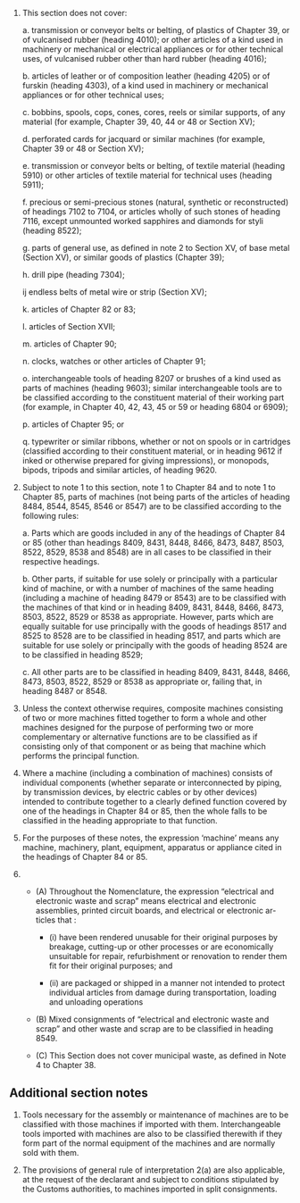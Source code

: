 1. This section does not cover:

    a. transmission or conveyor belts or belting, of plastics of Chapter 39, or of vulcanised rubber (heading 4010); or other articles of a kind used in machinery or mechanical or electrical appliances or for other technical uses, of vulcanised rubber other than hard rubber (heading 4016);
    
    b. articles of leather or of composition leather (heading 4205) or of furskin (heading 4303), of a kind used in machinery or mechanical appliances or for other technical uses;
    
    c. bobbins, spools, cops, cones, cores, reels or similar supports, of any material (for example, Chapter 39, 40, 44 or 48 or Section XV);
    
    d. perforated cards for jacquard or similar machines (for example, Chapter 39 or 48 or Section XV);
    
    e. transmission or conveyor belts or belting, of textile material (heading 5910) or other articles of textile material for technical uses (heading 5911);
    
    f. precious or semi-precious stones (natural, synthetic or reconstructed) of headings 7102 to 7104, or articles wholly of such stones of heading 7116, except unmounted worked sapphires and diamonds for styli (heading 8522);
    
    g. parts of general use, as defined in note 2 to Section XV, of base metal (Section XV), or similar goods of plastics (Chapter 39);
    
    h. drill pipe (heading 7304);
    
    ij endless belts of metal wire or strip (Section XV);
    
    k. articles of Chapter 82 or 83;
    
    l. articles of Section XVII;
    
    m. articles of Chapter 90;
    
    n. clocks, watches or other articles of Chapter 91;
    
    o. interchangeable tools of heading 8207 or brushes of a kind used as parts of machines (heading 9603); similar interchangeable tools are to be classified according to the constituent material of their working part (for example, in Chapter 40, 42, 43, 45 or 59 or heading 6804 or 6909);
    
    p. articles of Chapter 95; or
    
    q. typewriter or similar ribbons, whether or not on spools or in cartridges (classified according to their constituent material, or in heading 9612 if inked or otherwise prepared for giving impressions), or monopods, bipods, tripods and similar articles, of heading 9620.

2. Subject to note 1 to this section, note 1 to Chapter 84 and to note 1 to Chapter 85, parts of machines (not being parts of the articles of heading 8484, 8544, 8545, 8546 or 8547) are to be classified according to the following rules:

    a. Parts which are goods included in any of the headings of Chapter 84 or 85 (other than headings 8409, 8431, 8448, 8466, 8473, 8487, 8503, 8522, 8529, 8538 and 8548) are in all cases to be classified in their respective headings.
    
    b. Other parts, if suitable for use solely or principally with a particular kind of machine, or with a number of machines of the same heading (including a machine of heading 8479 or 8543) are to be classified with the machines of that kind or in heading 8409, 8431, 8448, 8466, 8473, 8503, 8522, 8529 or 8538 as appropriate. However, parts which are equally suitable for use principally with the goods of headings 8517 and 8525 to 8528 are to be classified in heading 8517, and parts which are suitable for use solely or principally with the goods of heading 8524 are to be classified in heading 8529;
    
    c. All other parts are to be classified in heading 8409, 8431, 8448, 8466, 8473, 8503, 8522, 8529 or 8538 as appropriate or, failing that, in heading 8487 or 8548.

3. Unless the context otherwise requires, composite machines consisting of two or more machines fitted together to form a whole and other machines designed for the purpose of performing two or more complementary or alternative functions are to be classified as if consisting only of that component or as being that machine which performs the principal function.

4. Where a machine (including a combination of machines) consists of individual components (whether separate or interconnected by piping, by transmission devices, by electric cables or by other devices) intended to contribute together to a clearly defined function covered by one of the headings in Chapter 84 or 85, then the whole falls to be classified in the heading appropriate to that function.

5. For the purposes of these notes, the expression ‘machine’ means any machine, machinery, plant, equipment, apparatus or appliance cited in the headings of Chapter 84 or 85.

6. 
   - (A) Throughout the Nomenclature, the expression “electrical and electronic waste and scrap” means electrical and electronic assemblies, printed circuit boards, and electrical or electronic ar-ticles that :

      - (i) have been rendered unusable for their original purposes by breakage, cutting-up or other processes or are economically unsuitable for repair, refurbishment or renovation to render them fit for their original purposes; and 

      - (ii) are packaged or shipped in a manner not intended to protect individual articles from damage during transportation, loading and unloading operations 

    - (B) Mixed consignments of “electrical and electronic waste and scrap” and other waste and scrap are to be classified in heading 8549. 

    - (C) This Section does not cover municipal waste, as defined in Note 4 to Chapter 38. 


## Additional section notes

1. Tools necessary for the assembly or maintenance of machines are to be classified with those machines if imported with them. Interchangeable tools imported with machines are also to be classified therewith if they form part of the normal equipment of the machines and are normally sold with them.

2. The provisions of general rule of interpretation 2(a) are also applicable, at the request of the declarant and subject to conditions stipulated by the Customs authorities, to machines imported in split consignments.
